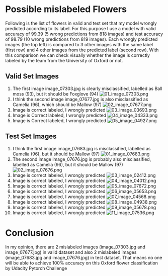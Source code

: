 # Possible mislabeled Flowers

Following is the list of flowers in valid and test set that my model wrongly predicted according to its label. 
For this purpose I use a model with valid accuracy of 99.39 (5 wrong predictions from 818 images) and test accuracy 
of 98.79 (10 wrong predictions from 819 images). Each wrongly predicted images (the top left) is compared to 3 other 
images with the same label (first row) and 4 other images from the predicted label (second row). With this 
comparison we can check visually whether the image is correctly labeled by the team from the University of 
Oxford or not.

## Valid Set Images
1. The first image image_07303.jpg is clearly misclassified, labelled as Ball moss (93), but it should be 
Foxglove (94)
![01_image_07303.png](https://github.com/cahya-wirawan/Udacity-Course/raw/master/images/valid/01_image_07303.png)
2. I think the second image image_07677.jpg is also misclassified as Camelia (96), which should be Mallow (97)
![02_image_07677.png](https://github.com/cahya-wirawan/Udacity-Course/raw/master/images/valid/02_image_07677.png)
3. Image is correct labeled, I wrongly predicted
![03_image_03693.png](https://github.com/cahya-wirawan/Udacity-Course/raw/master/images/valid/03_image_03693.png)
4. Image is Correct labeled, I wrongly predicted
![04_image_04333.png](https://github.com/cahya-wirawan/Udacity-Course/raw/master/images/valid/04_image_04333.png)
5. Image is Correct labeled, I wrongly predicted
![05_image_04927.png](https://github.com/cahya-wirawan/Udacity-Course/raw/master/images/valid/05_image_04927.png)

## Test Set Images
1. I think the first image image_07683.jpg is  misclassified, labelled as Camelia (96), 
but it should be Mallow (97)
![01_image_07683.png](https://github.com/cahya-wirawan/Udacity-Course/raw/master/images/test/01_image_07683.png)
2. The second image image_07676.jpg is probably also misclassified, labelled as Camelia (96), 
but it should be Mallow (97)
![02_image_07676.png](https://github.com/cahya-wirawan/Udacity-Course/raw/master/images/test/02_image_07676.png)
3. Image is correct labeled, I wrongly predicted
![03_image_02412.png](https://github.com/cahya-wirawan/Udacity-Course/raw/master/images/test/03_image_02412.png)
4. Image is correct labeled, I wrongly predicted
![04_image_04012.png](https://github.com/cahya-wirawan/Udacity-Course/raw/master/images/test/04_image_04012.png)
5. Image is correct labeled, I wrongly predicted
![05_image_07672.png](https://github.com/cahya-wirawan/Udacity-Course/raw/master/images/test/05_image_07672.png)
6. Image is correct labeled, I wrongly predicted
![06_image_05653.png](https://github.com/cahya-wirawan/Udacity-Course/raw/master/images/test/06_image_05653.png)
7. Image is correct labeled, I wrongly predicted
![07_image_04568.png](https://github.com/cahya-wirawan/Udacity-Course/raw/master/images/test/07_image_04568.png)
8. Image is correct labeled, I wrongly predicted
![08_image_04938.png](https://github.com/cahya-wirawan/Udacity-Course/raw/master/images/test/08_image_04938.png)
9. Image is correct labeled, I wrongly predicted
![09_image_05678.png](https://github.com/cahya-wirawan/Udacity-Course/raw/master/images/test/09_image_05678.png)
10. Image is correct labeled, I wrongly predicted
![11_image_07536.png](https://github.com/cahya-wirawan/Udacity-Course/raw/master/images/test/11_image_07536.png)

# Conclusion
In my opinion, there are 2 mislabeled images (image_07303.jpg and image_07677.jpg) in valid dataset 
and also 2 mislabeled images (image_07683.jpg and image_07676.jpg) in test dataset. That means 
no one will be able to achieve 100% accuracy on this Oxford flower classification by Udacity 
Pytorch Challenge